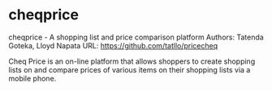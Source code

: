 # cheqprice
cheqprice - A shopping list and price comparison platform
Authors: Tatenda Goteka, Lloyd Napata
URL: https://github.com/tatllo/pricecheq

Cheq Price is an on-line platform that allows shoppers to create shopping lists on and compare prices of various items on their shopping lists via a mobile phone.
